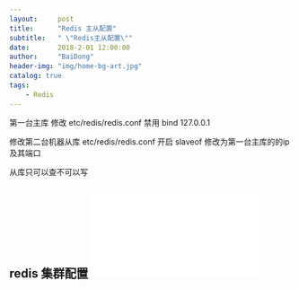 ```yaml
---
layout:     post
title:      "Redis 主从配置"
subtitle:   " \"Redis主从配置\""
date:       2018-2-01 12:00:00
author:     "BaiDong"
header-img: "img/home-bg-art.jpg"
catalog: true
tags:
    - Redis
---
```

第一台主库 修改 etc/redis/redis.conf  禁用 bind 127.0.0.1

修改第二台机器从库    etc/redis/redis.conf   开启 slaveof  修改为第一台主库的的ip 及其端口

从库只可以查不可以写

redis 集群配置
![Caption for the picture.](redis.pdf)
---


